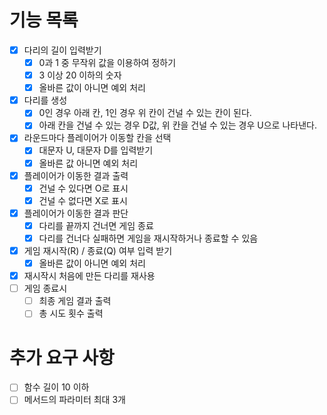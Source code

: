 # 기능 목록

- [x] 다리의 길이 입력받기
  - [x] 0과 1 중 무작위 값을 이용하여 정하기
  - [x] 3 이상 20 이하의 숫자
  - [x] 올바른 값이 아니면 예외 처리
- [x] 다리를 생성
  - [x] 0인 경우 아래 칸, 1인 경우 위 칸이 건널 수 있는 칸이 된다.
  - [x] 아래 칸을 건널 수 있는 경우 D값, 위 칸을 건널 수 있는 경우 U으로 나타낸다.
- [x] 라운드마다 플레이어가 이동할 칸을 선택
  - [x] 대문자 U, 대문자 D를 입력받기
  - [x] 올바른 값 아니면 예외 처리
- [x] 플레이어가 이동한 결과 출력
  - [x] 건널 수 있다면 O로 표시
  - [x] 건널 수 없다면 X로 표시
- [x] 플레이어가 이동한 결과 판단
  - [x] 다리를 끝까지 건너면 게임 종료
  - [x] 다리를 건너다 실패하면 게임을 재시작하거나 종료할 수 있음
- [x] 게임 재시작(R) / 종료(Q) 여부 입력 받기
  - [x] 올바른 값이 아니면 예외 처리
- [x] 재시작시 처음에 만든 다리를 재사용
- [ ] 게임 종료시
  - [ ] 최종 게임 결과 출력
  - [ ] 총 시도 횟수 출력

# 추가 요구 사항
- [ ] 함수 길이 10 이하
- [ ] 메서드의 파라미터 최대 3개